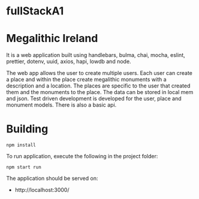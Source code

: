 # fullStackA1
# Megalithic Ireland

It is a web application built using handlebars, bulma, chai, mocha, eslint, prettier, dotenv, uuid, axios, hapi, lowdb and node.

The web app allows the user to create multiple users. Each user can create a place and within the place create megalithic monuments with a description and a location.
The places are specific to the user that created them and the monuments to the place. The data can be stored in local mem and json. Test driven development
is developed for the user, place and monument models. There is also a basic api.

# Building
```
npm install
```

To run application, execute the following in the project folder:
```
npm start run
```

The application should be served on:
  - http://localhost:3000/

